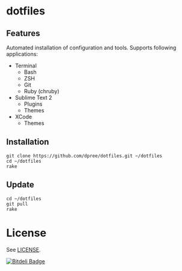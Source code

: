 dotfiles
========

## Features

Automated installation of configuration and tools. Supports following applications:
  
  * Terminal
    * Bash
    * ZSH
    * Git
    * Ruby (chruby) 
  * Sublime Text 2
    * Plugins
    * Themes 
  * XCode
    * Themes

## Installation

    git clone https://github.com/dpree/dotfiles.git ~/dotfiles
    cd ~/dotfiles
    rake
    
## Update

    cd ~/dotfiles
    git pull
    rake

# License

See [LICENSE](LICENSE.txt).







[![Bitdeli Badge](https://d2weczhvl823v0.cloudfront.net/dpree/dotfiles/trend.png)](https://bitdeli.com/free "Bitdeli Badge")

